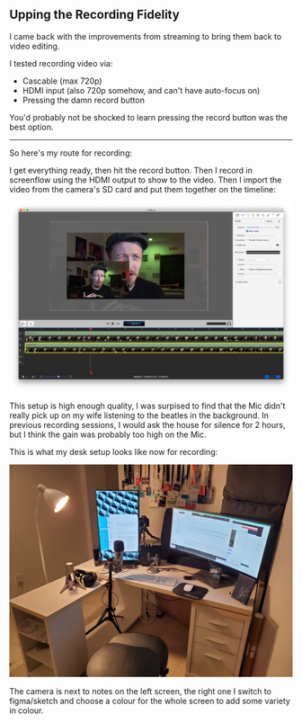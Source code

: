 ## Upping the Recording Fidelity

I came back with the improvements from streaming to bring them back to video editing. 

I tested recording video via:

 - Cascable (max 720p)
 - HDMI input (also 720p somehow, and can't have auto-focus on)
 - Pressing the damn record button

You'd probably not be shocked to learn pressing the record button was the best option.

---

So here's my route for recording:

I get everything ready, then hit the record button. Then I record in screenflow using the HDMI output to show to the video. Then I import the video from the camera's SD card and put them together on the timeline:

<img src="./img/recording.png">

This setup is high enough quality, I was surpised to find that the Mic didn't really pick up on my wife listening to the beatles in the background. In previous recording sessions, I would ask the house for silence for 2 hours, but I think the gain was probably too high on the Mic.

This is what my desk setup looks like now for recording:

<img src="./img/video-desktop.jpeg">

The camera is next to notes on the left screen, the right one I switch to figma/sketch and choose a colour for the whole screen to add some variety in colour.

